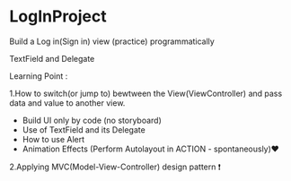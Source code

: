 # LogInProject
Build a Log in(Sign in) view (practice) programmatically 

TextField and Delegate

Learning Point :

1.How to switch(or jump to) bewtween the View(ViewController) and pass data and value to another view.
  - Build UI only by code (no storyboard) 
  - Use of TextField and its Delegate 
  - How to use Alert
  - Animation Effects (Perform Autolayout in ACTION - spontaneously)❤️
  
2.Applying MVC(Model-View-Controller) design pattern ❗️
